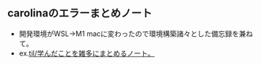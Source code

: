 ## carolinaのエラーまとめノート
- 開発環境がWSL→M1 macに変わったので環境構築諸々とした備忘録を兼ねて。
- ex.[til/学んだことを雑多にまとめるノート。](https://github.com/carolina-pon/til)